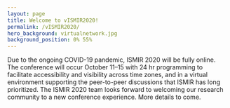 ```yaml
---
layout: page
title: Welcome to vISMIR2020!
permalink: /vISMIR2020/
hero_background: virtualnetwork.jpg
background_position: 0% 55%
---
```


Due to the ongoing COVID-19 pandemic, ISMIR 2020 will be fully online. The conference will occur October 11–15 with 24 hr programming to facilitate accessibility and visibility across time zones, and in a virtual environment supporting the peer-to-peer discussions that ISMIR has long prioritized. The ISMIR 2020 team looks forward to welcoming our research community to a new conference experience. More details to come.
